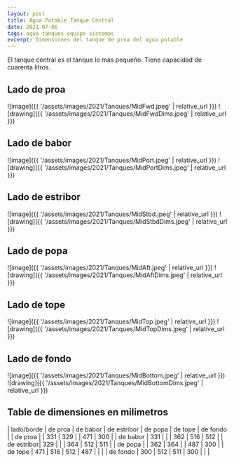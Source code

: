 ```yaml
---
layout: post
title: Agua Potable Tanque Central
date: 2021-07-06
tags: agua tanques equipo sistemas
excerpt: Dimensiones del tanque de proa del agua potable
---
```


El tanque central es el tanque lo más pequeño. Tiene capacidad de cuarenta litros.

## Lado de proa
![image]({{ '/assets/images/2021/Tanques/MidFwd.jpeg' | relative_url }})
![drawing]({{ '/assets/images/2021/Tanques/MidFwdDims.jpeg' | relative_url }})

## Lado de babor
![image]({{ '/assets/images/2021/Tanques/MidPort.jpeg' | relative_url }})
![drawing]({{ '/assets/images/2021/Tanques/MidPortDims.jpeg' | relative_url }})

## Lado de estribor
![image]({{ '/assets/images/2021/Tanques/MidStbd.jpeg' | relative_url }})
![drawing]({{ '/assets/images/2021/Tanques/MidStbdDims.jpeg' | relative_url }})

## Lado de popa
![image]({{ '/assets/images/2021/Tanques/MidAft.jpeg' | relative_url }})
![drawing]({{ '/assets/images/2021/Tanques/MidAftDims.jpeg' | relative_url }})

## Lado de tope
![image]({{ '/assets/images/2021/Tanques/MidTop.jpeg' | relative_url }})
![drawing]({{ '/assets/images/2021/Tanques/MidTopDims.jpeg' | relative_url }})

## Lado de fondo
![image]({{ '/assets/images/2021/Tanques/MidBottom.jpeg' | relative_url }})
![drawing]({{ '/assets/images/2021/Tanques/MidBottomDims.jpeg' | relative_url }})

## Table de dimensiones en milimetros

| lado/borde | de proa | de babor | de estribor | de popa | de tope | de fondo |
| de proa    |         | 331      | 329         |         | 471     | 300      |
| de babor   | 331     |          |             | 362     | 516     | 512      |
| de estribor| 329     |          |             | 364     | 512     | 511      |
| de popa    |         | 362      | 364         |         | 487     | 300      |
| de tope    | 471     | 516      | 512         | 487     |         |          |
| de fondo   | 300     | 512      | 511         | 300     |         |          |
